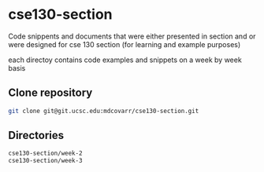 # cse130-section

Code snippents and documents that were either presented in section
and or were designed for cse 130 section (for learning and example purposes)

each directoy contains code examples and snippets on a week by week basis

## Clone repository
```bash
git clone git@git.ucsc.edu:mdcovarr/cse130-section.git 
```


## Directories
```bash
cse130-section/week-2
cse130-section/week-3
```